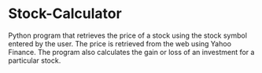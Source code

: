 # Stock-Calculator
Python program that retrieves the price of a stock using the stock symbol entered by the user.
The price is retrieved from the web using Yahoo Finance.
The program also calculates the gain or loss of an investment for a particular stock. 
